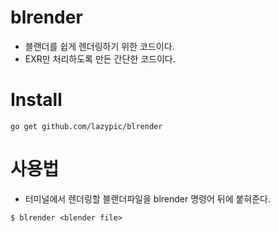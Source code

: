 # blrender
- 블랜더를 쉽게 렌더링하기 위한 코드이다.
- EXR만 처리하도록 만든 간단한 코드이다.

# Install
```
go get github.com/lazypic/blrender
```

# 사용법
- 터미널에서 렌더링할 블랜더파일을 blrender 명령어 뒤에 붙혀준다.
```
$ blrender <blender file>
```
